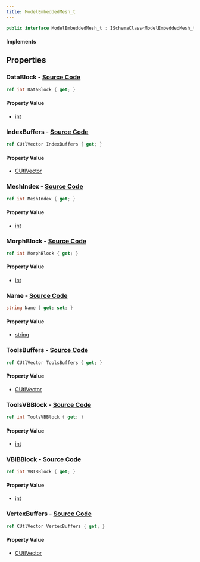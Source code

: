 ```yaml
---
title: ModelEmbeddedMesh_t
---
```


```csharp
public interface ModelEmbeddedMesh_t : ISchemaClass<ModelEmbeddedMesh_t>, ISchemaField, ISchemaClass, INativeHandle
```

#### Implements

## Properties

### **DataBlock** - [Source Code](https://github.com/swiftly-solution/swiftlys2/blob/main/managed/src/SwiftlyS2.Generated/Schemas/Interfaces/ModelEmbeddedMesh_t.cs#L20)

```csharp
ref int DataBlock { get; }
```

#### Property Value

- [int](https://learn.microsoft.com/dotnet/api/system.int32)

### **IndexBuffers** - [Source Code](https://github.com/swiftly-solution/swiftlys2/blob/main/managed/src/SwiftlyS2.Generated/Schemas/Interfaces/ModelEmbeddedMesh_t.cs#L28)

```csharp
ref CUtlVector IndexBuffers { get; }
```

#### Property Value

- [CUtlVector](/docs/api/)

### **MeshIndex** - [Source Code](https://github.com/swiftly-solution/swiftlys2/blob/main/managed/src/SwiftlyS2.Generated/Schemas/Interfaces/ModelEmbeddedMesh_t.cs#L18)

```csharp
ref int MeshIndex { get; }
```

#### Property Value

- [int](https://learn.microsoft.com/dotnet/api/system.int32)

### **MorphBlock** - [Source Code](https://github.com/swiftly-solution/swiftlys2/blob/main/managed/src/SwiftlyS2.Generated/Schemas/Interfaces/ModelEmbeddedMesh_t.cs#L22)

```csharp
ref int MorphBlock { get; }
```

#### Property Value

- [int](https://learn.microsoft.com/dotnet/api/system.int32)

### **Name** - [Source Code](https://github.com/swiftly-solution/swiftlys2/blob/main/managed/src/SwiftlyS2.Generated/Schemas/Interfaces/ModelEmbeddedMesh_t.cs#L16)

```csharp
string Name { get; set; }
```

#### Property Value

- [string](https://learn.microsoft.com/dotnet/api/system.string)

### **ToolsBuffers** - [Source Code](https://github.com/swiftly-solution/swiftlys2/blob/main/managed/src/SwiftlyS2.Generated/Schemas/Interfaces/ModelEmbeddedMesh_t.cs#L31)

```csharp
ref CUtlVector ToolsBuffers { get; }
```

#### Property Value

- [CUtlVector](/docs/api/)

### **ToolsVBBlock** - [Source Code](https://github.com/swiftly-solution/swiftlys2/blob/main/managed/src/SwiftlyS2.Generated/Schemas/Interfaces/ModelEmbeddedMesh_t.cs#L35)

```csharp
ref int ToolsVBBlock { get; }
```

#### Property Value

- [int](https://learn.microsoft.com/dotnet/api/system.int32)

### **VBIBBlock** - [Source Code](https://github.com/swiftly-solution/swiftlys2/blob/main/managed/src/SwiftlyS2.Generated/Schemas/Interfaces/ModelEmbeddedMesh_t.cs#L33)

```csharp
ref int VBIBBlock { get; }
```

#### Property Value

- [int](https://learn.microsoft.com/dotnet/api/system.int32)

### **VertexBuffers** - [Source Code](https://github.com/swiftly-solution/swiftlys2/blob/main/managed/src/SwiftlyS2.Generated/Schemas/Interfaces/ModelEmbeddedMesh_t.cs#L25)

```csharp
ref CUtlVector VertexBuffers { get; }
```

#### Property Value

- [CUtlVector](/docs/api/)

